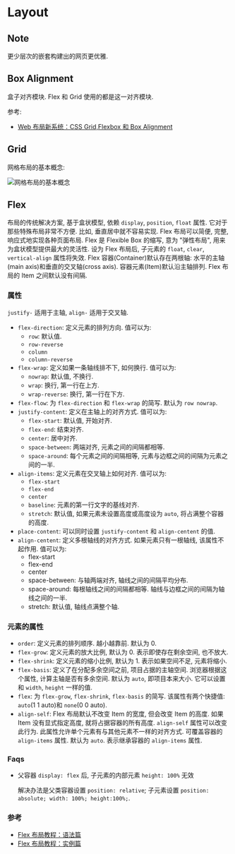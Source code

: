 # Layout


## Note
更少层次的嵌套构建出的网页更优雅.

## Box Alignment

盒子对齐模块. Flex 和 Grid 使用的都是这一对齐模块.

参考:

* [Web 布局新系统：CSS Grid,Flexbox 和 Box Alignment](https://www.w3cplus.com/css/css-grids-flexbox-and-box-alignment-our-new-system-for-web-layout.html)


## Grid

网格布局的基本概念: 

![网格布局的基本概念](https://user-gold-cdn.xitu.io/2017/11/29/160066e029b70844)

## Flex
布局的传统解决方案, 基于盒状模型, 依赖 `display`, `position`, `float` 属性. 它对于那些特殊布局非常不方便. 比如, 垂直居中就不容易实现.
Flex 布局可以简便, 完整, 响应式地实现各种页面布局.
Flex 是 Flexible Box 的缩写, 意为 "弹性布局", 用来为盒状模型提供最大的灵活性.
设为 Flex 布局后, 子元素的 `float`, `clear`, `vertical-align` 属性将失效.
Flex 容器(Container)默认存在两根轴: 水平的主轴(main axis)和垂直的交叉轴(cross axis).
容器元素(Item)默认沿主轴排列.
Flex 布局的 Item 之间默认没有间隔.

### 属性
`justify-` 适用于主轴, `align-` 适用于交叉轴.

* `flex-direction`: 定义元素的排列方向. 值可以为:
  *  `row`: 默认值.
  *  `row-reverse`
  *  `column`
  *  `column-reverse`
* `flex-wrap`: 定义如果一条轴线排不下, 如何换行. 值可以为:
  * `nowrap`: 默认值, 不换行.
  * `wrap`: 换行, 第一行在上方.
  * `wrap-reverse`: 换行, 第一行在下方.
* `flex-flow`: 为 `flex-direction` 和 `flex-wrap` 的简写. 默认为 `row nowrap`.
* `justify-content`: 定义在主轴上的对齐方式. 值可以为:
  * `flex-start`: 默认值, 开始对齐.
  * `flex-end`: 结束对齐.
  * `center`: 居中对齐.
  * `space-between`: 两端对齐, 元素之间的间隔都相等.
  * `space-around`: 每个元素之间的间隔相等, 元素与边框之间的间隔为元素之间的一半.
* `align-items`: 定义元素在交叉轴上如何对齐. 值可以为:
  * `flex-start`
  * `flex-end`
  * `center`
  * `baseline`: 元素的第一行文字的基线对齐. 
  * `stretch`: 默认值, 如果元素未设置高度或高度设为 `auto`, 将占满整个容器的高度.
* `place-content`: 可以同时设置 `justify-content` 和 `align-centent` 的值.
* `align-centent`: 定义多根轴线的对齐方式. 如果元素只有一根轴线, 该属性不起作用. 值可以为:
  * flex-start
  * flex-end
  * center
  * space-between: 与轴两端对齐, 轴线之间的间隔平均分布.
  * space-around: 每根轴线之间的间隔都相等. 轴线与边框之间的间隔为轴线之间的一半.
  * stretch: 默认值, 轴线点满整个轴.
  
### 元素的属性
* `order`: 定义元素的排列顺序. 越小越靠前. 默认为 0.
* `flex-grow`: 定义元素的放大比例, 默认为 0. 表示即使存在剩余空间, 也不放大.
* `flex-shrink`: 定义元素的缩小比例, 默认为 1. 表示如果空间不足, 元素将缩小.
* `flex-basis`: 定义了在分配多余空间之前, 项目占据的主轴空间. 浏览器根据这个属性, 计算主轴是否有多余空间. 默认为 `auto`, 即项目本来大小. 它可以设置和 `width`, `height` 一样的值.
* `flex`: 为 `flex-grow`, `flex-shrink`, `flex-basis` 的简写. 该属性有两个快捷值: `auto`(1 1 auto)和 `none`(0 0 auto).
* `align-self`: Flex 布局默认不改变 Item 的宽度, 但会改变 Item 的高度. 如果 Item 没有显式指定高度, 就将占据容器的所有高度. `align-self` 属性可以改变此行为. 此属性允许单个元素有与其他元素不一样的对齐方式. 可覆盖容器的 `align-items` 属性. 默认为 `auto`. 表示继承容器的 `align-items` 属性.

### Faqs
* 父容器 `display: flex` 后, 子元素的内部元素 `height: 100%` 无效

    解决办法是父类容器设置 `position: relative`; 子元素设置 `position: absolute; width: 100%; height:100%;`.

### 参考
* [Flex 布局教程：语法篇](http://www.ruanyifeng.com/blog/2015/07/flex-grammar.html)
* [Flex 布局教程：实例篇](http://www.ruanyifeng.com/blog/2015/07/flex-examples.html)

